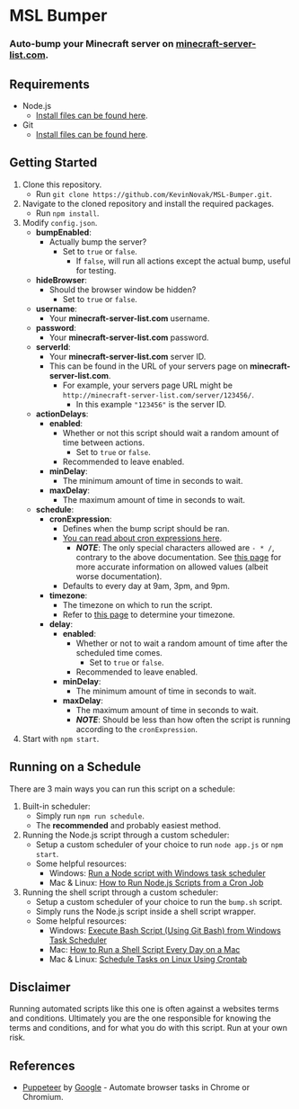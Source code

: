 # MSL Bumper
### Auto-bump your Minecraft server on [minecraft-server-list.com](http://minecraft-server-list.com/).

## Requirements
* Node.js
    * [Install files can be found here](https://nodejs.org/en/download/).
* Git
    * [Install files can be found here](https://git-scm.com/downloads).

## Getting Started
1. Clone this repository.
    * Run ```git clone https://github.com/KevinNovak/MSL-Bumper.git```.
2. Navigate to the cloned repository and install the required packages.
    * Run ```npm install```.
2. Modify ```config.json```.
    * **bumpEnabled**:
        * Actually bump the server?
            * Set to ```true``` or ```false```.
                * If ```false```, will run all actions except the actual bump, useful for testing.
    * **hideBrowser**:
        * Should the browser window be hidden?
            * Set to ```true``` or ```false```.
    * **username**:
        * Your **minecraft-server-list.com** username.
    * **password**:
        * Your **minecraft-server-list.com** password.
    * **serverId**:
        * Your **minecraft-server-list.com** server ID.
        * This can be found in the URL of your servers page on **minecraft-server-list.com**.
            *  For example, your servers page URL might be ```http://minecraft-server-list.com/server/123456/```.
                * In this example ```"123456"``` is the server ID.
    * **actionDelays**:
        * **enabled**:
            * Whether or not this script should wait a random amount of time between actions.
                * Set to ```true``` or ```false```.
            * Recommended to leave enabled.
        * **minDelay**:
            * The minimum amount of time in seconds to wait.
        * **maxDelay**:
            * The maximum amount of time in seconds to wait.
    * **schedule**:
        * **cronExpression**:
            * Defines when the bump script should be ran.
            * [You can read about cron expressions here](http://www.quartz-scheduler.org/documentation/quartz-2.x/tutorials/crontrigger.html).
                * ***NOTE***: The only special characters allowed are ```- * /```, contrary to the above documentation. See [this page](https://github.com/kelektiv/node-cron#available-cron-patterns) for more accurate information on allowed values (albeit worse documentation).
            * Defaults to every day at 9am, 3pm, and 9pm.
        * **timezone**:
            * The timezone on which to run the script.
            * Refer to [this page](https://momentjs.com/timezone/) to determine your timezone.
        * **delay**:
            * **enabled**:
                * Whether or not to wait a random amount of time after the scheduled time comes.
                    * Set to ```true``` or ```false```.
                * Recommended to leave enabled.
            * **minDelay**:
                * The minimum amount of time in seconds to wait.
            * **maxDelay**:
                * The maximum amount of time in seconds to wait.
                * ***NOTE***: Should be less than how often the script is running according to the ```cronExpression```.
3. Start with ```npm start```.

## Running on a Schedule
There are 3 main ways you can run this script on a schedule:
1. Built-in scheduler:
    * Simply run ```npm run schedule```.
    * The **recommended** and probably easiest method.
2. Running the Node.js script through a custom scheduler:
    * Setup a custom scheduler of your choice to run ```node app.js``` or ```npm start```.
    * Some helpful resources:
        * Windows: [Run a Node script with Windows task scheduler](https://eddyerburgh.me/run-a-node-script-with-windows-task-scheduler)
        * Mac & Linux: [How to Run Node.js Scripts from a Cron Job](https://askmacgyver.com/blog/tutorial/how-to-run-node-scripts-from-a-cron-job)
3. Running the shell script through a custom scheduler:
    * Setup a custom scheduler of your choice to run the ```bump.sh``` script.
    * Simply runs the Node.js script inside a shell script wrapper.
    * Some helpful resources:
        * Windows: [Execute Bash Script (Using Git Bash) from Windows Task Scheduler](https://gist.github.com/damc-dev/eb5e1aef001eef78c0f4)
        * Mac: [How to Run a Shell Script Every Day on a Mac](https://www.dssw.co.uk/blog/2011-05-22-how-to-run-a-shell-script-every-day-on-a-mac/)
        * Mac & Linux: [Schedule Tasks on Linux Using Crontab](https://kvz.io/blog/2007/07/29/schedule-tasks-on-linux-using-crontab/)

## Disclaimer
Running automated scripts like this one is often against a websites terms and conditions. Ultimately you are the one responsible for knowing the terms and conditions, and for what you do with this script. Run at your own risk.

## References
* [Puppeteer](https://developers.google.com/web/tools/puppeteer/) by [Google](https://developers.google.com/) - Automate browser tasks in Chrome or Chromium.